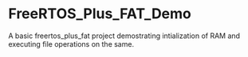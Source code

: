 # FreeRTOS_Plus_FAT_Demo
A basic freertos_plus_fat project demostrating intialization of RAM and executing file operations on the same.
